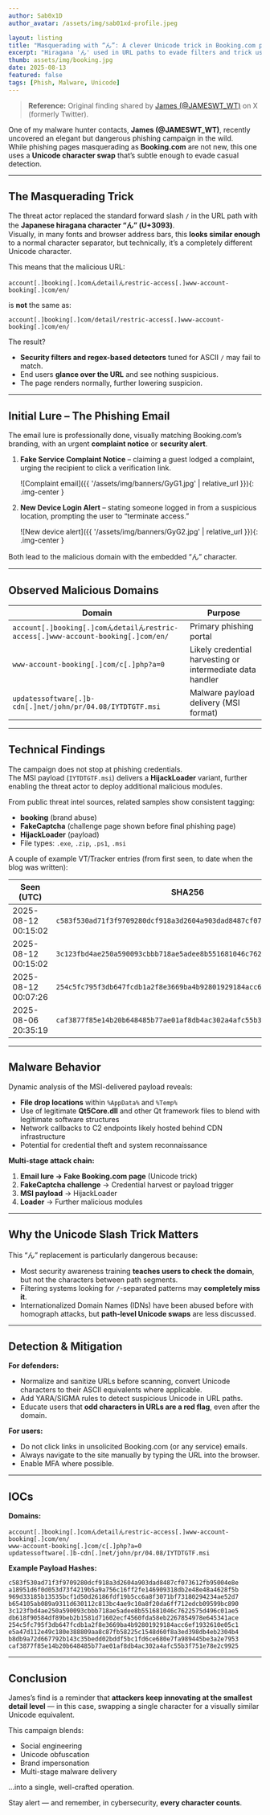 ```yaml
---
author: Sab0x1D
author_avatar: /assets/img/sab01xd-profile.jpeg

layout: listing
title: "Masquerading with “ん”: A clever Unicode trick in Booking.com phishing campaigns"
excerpt: "Hiragana 'ん' used in URL paths to evade filters and trick users — plus FakeCaptcha and HijackLoader payloads. In the wild we see FakeCaptcha gates leading to HijackLoader payloads, stitched into refund-lure phishing targeting Booking.com users."
thumb: assets/img/booking.jpg
date: 2025-08-13
featured: false
tags: [Phish, Malware, Unicode]
---
```


> **Reference:** Original finding shared by [James (@JAMESWT_WT)](https://x.com/jameswt_wt/status/1955060839569870991?s=43&t=J_U8kMSz_93ikMaUjsdWnA) on X (formerly Twitter).

One of my malware hunter contacts, **James (@JAMESWT_WT)**, recently uncovered an elegant but dangerous phishing campaign in the wild.  
While phishing pages masquerading as **Booking.com** are not new, this one uses a **Unicode character swap** that’s subtle enough to evade casual detection.

---

## The Masquerading Trick

The threat actor replaced the standard forward slash `/` in the URL path with the **Japanese hiragana character “ん” (U+3093)**.  
Visually, in many fonts and browser address bars, this **looks similar enough** to a normal character separator, but technically, it’s a completely different Unicode character.

This means that the malicious URL:

```
account[.]booking[.]comんdetailんrestric-access[.]www-account-booking[.]com/en/
```

is **not** the same as:

```
account[.]booking[.]com/detail/restric-access[.]www-account-booking[.]com/en/
```

The result?  
- **Security filters and regex-based detectors** tuned for ASCII `/` may fail to match.  
- End users **glance over the URL** and see nothing suspicious.  
- The page renders normally, further lowering suspicion.

---

## Initial Lure – The Phishing Email

The email lure is professionally done, visually matching Booking.com’s branding, with an urgent **complaint notice** or **security alert**.  
1. **Fake Service Complaint Notice** – claiming a guest lodged a complaint, urging the recipient to click a verification link.

   ![Complaint email]({{ '/assets/img/banners/GyG1.jpg' | relative_url }}){: .img-center }

2. **New Device Login Alert** – stating someone logged in from a suspicious location, prompting the user to “terminate access.”

   ![New device alert]({{ '/assets/img/banners/GyG2.jpg' | relative_url }}){: .img-center }

Both lead to the malicious domain with the embedded “ん” character.

---

## Observed Malicious Domains

| Domain | Purpose |
|--------|---------|
| `account[.]booking[.]comんdetailんrestric-access[.]www-account-booking[.]com/en/` | Primary phishing portal |
| `www-account-booking[.]com/c[.]php?a=0` | Likely credential harvesting or intermediate data handler |
| `updatessoftware[.]b-cdn[.]net/john/pr/04.08/IYTDTGTF.msi` | Malware payload delivery (MSI format) |

---

## Technical Findings

The campaign does not stop at phishing credentials.  
The MSI payload (`IYTDTGTF.msi`) delivers a **HijackLoader** variant, further enabling the threat actor to deploy additional malicious modules.

From public threat intel sources, related samples show consistent tagging:

- **booking** (brand abuse)  
- **FakeCaptcha** (challenge page shown before final phishing page)  
- **HijackLoader** (payload)  
- File types: `.exe`, `.zip`, `.ps1`, `.msi`

A couple of example VT/Tracker entries (from first seen, to date when the blog was written):

| Seen (UTC) | SHA256 | Tags |
|------------------|--------|------|
| 2025-08-12 00:15:02 | `c583f530ad71f3f9709280dcf918a3d2604a903dad8487cf073612fb95004e8e` | exe, FakeCaptcha, RemoteManipulator, RMS |
| 2025-08-12 00:15:02 | `3c123fbd4ae250a590093cbbb718ae5adee8b551681046c7622575d496c01ae5` | booking, exe, FakeCaptcha |
| 2025-08-12 00:07:26 | `254c5fc795f3db647fcdb1a2f8e3669ba4b92801929184acc6ef1932610e05c1` | booking, ps1, FakeCaptcha |
| 2025-08-06 20:35:19 | `caf3877f85e14b20b648485b77ae01af8db4ac302a4afc55b3f751e78e2c9925` | HijackLoader, msi |

---

## Malware Behavior

Dynamic analysis of the MSI-delivered payload reveals:

- **File drop locations** within `%AppData%` and `%Temp%`
- Use of legitimate **Qt5Core.dll** and other Qt framework files to blend with legitimate software structures
- Network callbacks to C2 endpoints likely hosted behind CDN infrastructure
- Potential for credential theft and system reconnaissance

**Multi-stage attack chain:**
1. **Email lure → Fake Booking.com page** (Unicode trick)  
2. **FakeCaptcha challenge** → Credential harvest or payload trigger  
3. **MSI payload** → HijackLoader  
4. **Loader** → Further malicious modules  

---

## Why the Unicode Slash Trick Matters

This “ん” replacement is particularly dangerous because:

- Most security awareness training **teaches users to check the domain**, but not the characters between path segments.
- Filtering systems looking for `/`-separated patterns may **completely miss it**.
- Internationalized Domain Names (IDNs) have been abused before with homograph attacks, but **path-level Unicode swaps** are less discussed.

---

## Detection & Mitigation

**For defenders:**
- Normalize and sanitize URLs before scanning, convert Unicode characters to their ASCII equivalents where applicable.
- Add YARA/SIGMA rules to detect suspicious Unicode in URL paths.
- Educate users that **odd characters in URLs are a red flag**, even after the domain.

**For users:**
- Do not click links in unsolicited Booking.com (or any service) emails.
- Always navigate to the site manually by typing the URL into the browser.
- Enable MFA where possible.

---

## IOCs

**Domains:**
```
account[.]booking[.]comんdetailんrestric-access[.]www-account-booking[.]com/en/
www-account-booking[.]com/c[.]php?a=0
updatessoftware[.]b-cdn[.]net/john/pr/04.08/IYTDTGTF.msi
```

**Example Payload Hashes:**
```
c583f530ad71f3f9709280dcf918a3d2604a903dad8487cf073612fb95004e8e
a18951d6f0d053d73f4219b5a9a756c16ff2fe146909318db2e48e48a4628f5b
969d33185b13535bcf1d50d26186fdf19b5cc6a8f3071bf73180294234ae52d7
b654105ab089a9311d630112c813bc4ae9c10a8f20da6ff712edcb09599bc890
3c123fbd4ae250a590093cbbb718ae5adee8b551681046c7622575d496c01ae5
db618f90584df89beb2b1581d71602ecf4560fda58eb2267854978e645341ace
254c5fc795f3db647fcdb1a2f8e3669ba4b92801929184acc6ef1932610e05c1
e5a47d112e49c180e388809aa8c87fb58225c1548d60f8a3ed398db4eb2304b4
b8db9a72d667792b143c35bedd02bddf5bc1fd6ce680e7fa989445be3a2e7953
caf3877f85e14b20b648485b77ae01af8db4ac302a4afc55b3f751e78e2c9925
```

---

## Conclusion

James’s find is a reminder that **attackers keep innovating at the smallest detail level** — in this case, swapping a single character for a visually similar Unicode equivalent.

This campaign blends:
- Social engineering  
- Unicode obfuscation  
- Brand impersonation  
- Multi-stage malware delivery  

…into a single, well-crafted operation.

Stay alert — and remember, in cybersecurity, **every character counts**.
<br>
<br>
